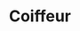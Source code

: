 ---
title: Coiffeur
date: 
draft: false

# descripcion
description : Coiffeur

materials: Plata 925

color: Plateado

dimensions: 2cm

code: 02-13-0111

type: "Dijes"

categories: []

price: $2.390,00

# Images
# first image will be shown in the product page
images:
  # - image: "images/path_to_image"
  # La ubicacion de las imagenes es imagenes/Dijes/Dijes.Microcubic/02-13-0111-coiffeur
  - image: "./images/dijes/microcubic/02-13-0111-coiffeur_a.JPG"
  - image: "./images/dijes/microcubic/02-13-0111-coiffeur_b.JPG"
---